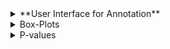 <details> <summary>**User Interface for Annotation**</summary>

How to run
Download entire folder userinterface_annotation
Go to /Websitewithuser_login
"python3 app.py" command to run the file.
</details>

<details> <summary> Box-Plots </summary>

Different cells has been created in "Boxplots.ipynb" file for Sentiment Analysis,Emotion-Identification,Hate-Speech Detection,Sarcasm Detection
</details> <details> <summary> P-values </summary>

Different cells has been created in "p-values.ipynb" file for Sentiment Analysis,Emotion-Identification,Hate-Speech Detection,Sarcasm Detection
Assumptions were also checked to perform ANOVA test.
</details>
